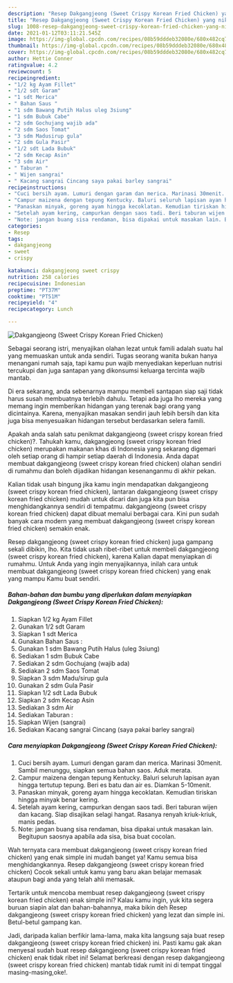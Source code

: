 ```yaml
---
description: "Resep Dakgangjeong (Sweet Crispy Korean Fried Chicken) yang nikmat Untuk Jualan"
title: "Resep Dakgangjeong (Sweet Crispy Korean Fried Chicken) yang nikmat Untuk Jualan"
slug: 1008-resep-dakgangjeong-sweet-crispy-korean-fried-chicken-yang-nikmat-untuk-jualan
date: 2021-01-12T03:11:21.545Z
image: https://img-global.cpcdn.com/recipes/08b59dddeb32080e/680x482cq70/dakgangjeong-sweet-crispy-korean-fried-chicken-foto-resep-utama.jpg
thumbnail: https://img-global.cpcdn.com/recipes/08b59dddeb32080e/680x482cq70/dakgangjeong-sweet-crispy-korean-fried-chicken-foto-resep-utama.jpg
cover: https://img-global.cpcdn.com/recipes/08b59dddeb32080e/680x482cq70/dakgangjeong-sweet-crispy-korean-fried-chicken-foto-resep-utama.jpg
author: Hettie Conner
ratingvalue: 4.2
reviewcount: 5
recipeingredient:
- "1/2 kg Ayam Fillet"
- "1/2 sdt Garam"
- "1 sdt Merica"
- " Bahan Saus "
- "1 sdm Bawang Putih Halus uleg 3siung"
- "1 sdm Bubuk Cabe"
- "2 sdm Gochujang wajib ada"
- "2 sdm Saos Tomat"
- "3 sdm Madusirup gula"
- "2 sdm Gula Pasir"
- "1/2 sdt Lada Bubuk"
- "2 sdm Kecap Asin"
- "3 sdm Air"
- " Taburan "
- " Wijen sangrai"
- " Kacang sangrai Cincang saya pakai barley sangrai"
recipeinstructions:
- "Cuci bersih ayam. Lumuri dengan garam dan merica. Marinasi 30menit. Sambil menunggu, siapkan semua bahan saos. Aduk merata."
- "Campur maizena dengan tepung Kentucky. Baluri seluruh lapisan ayan hingga tertutup tepung. Beri es batu dan air es. Diamkan 5-10menit."
- "Panaskan minyak, goreng ayam hingga kecoklatan. Kemudian tiriskan hingga minyak benar kering."
- "Setelah ayam kering, campurkan dengan saos tadi. Beri taburan wijen dan kacang. Siap disajikan selagi hangat. Rasanya renyah kriuk-kriuk, manis pedas."
- "Note: jangan buang sisa rendaman, bisa dipakai untuk masakan lain. Begitupun saosnya apabila ada sisa, bisa buat cocolan."
categories:
- Resep
tags:
- dakgangjeong
- sweet
- crispy

katakunci: dakgangjeong sweet crispy 
nutrition: 258 calories
recipecuisine: Indonesian
preptime: "PT37M"
cooktime: "PT51M"
recipeyield: "4"
recipecategory: Lunch

---
```



![Dakgangjeong (Sweet Crispy Korean Fried Chicken)](https://img-global.cpcdn.com/recipes/08b59dddeb32080e/680x482cq70/dakgangjeong-sweet-crispy-korean-fried-chicken-foto-resep-utama.jpg)

Sebagai seorang istri, menyajikan olahan lezat untuk famili adalah suatu hal yang memuaskan untuk anda sendiri. Tugas seorang  wanita bukan hanya menangani rumah saja, tapi kamu pun wajib menyediakan keperluan nutrisi tercukupi dan juga santapan yang dikonsumsi keluarga tercinta wajib mantab.

Di era  sekarang, anda sebenarnya mampu membeli santapan siap saji tidak harus susah membuatnya terlebih dahulu. Tetapi ada juga lho mereka yang memang ingin memberikan hidangan yang terenak bagi orang yang dicintainya. Karena, menyajikan masakan sendiri jauh lebih bersih dan kita juga bisa menyesuaikan hidangan tersebut berdasarkan selera famili. 



Apakah anda salah satu penikmat dakgangjeong (sweet crispy korean fried chicken)?. Tahukah kamu, dakgangjeong (sweet crispy korean fried chicken) merupakan makanan khas di Indonesia yang sekarang digemari oleh setiap orang di hampir setiap daerah di Indonesia. Anda dapat membuat dakgangjeong (sweet crispy korean fried chicken) olahan sendiri di rumahmu dan boleh dijadikan hidangan kesenanganmu di akhir pekan.

Kalian tidak usah bingung jika kamu ingin mendapatkan dakgangjeong (sweet crispy korean fried chicken), lantaran dakgangjeong (sweet crispy korean fried chicken) mudah untuk dicari dan juga kita pun bisa menghidangkannya sendiri di tempatmu. dakgangjeong (sweet crispy korean fried chicken) dapat dibuat memalui berbagai cara. Kini pun sudah banyak cara modern yang membuat dakgangjeong (sweet crispy korean fried chicken) semakin enak.

Resep dakgangjeong (sweet crispy korean fried chicken) juga gampang sekali dibikin, lho. Kita tidak usah ribet-ribet untuk membeli dakgangjeong (sweet crispy korean fried chicken), karena Kalian dapat menyiapkan di rumahmu. Untuk Anda yang ingin menyajikannya, inilah cara untuk membuat dakgangjeong (sweet crispy korean fried chicken) yang enak yang mampu Kamu buat sendiri.

<!--inarticleads1-->

##### Bahan-bahan dan bumbu yang diperlukan dalam menyiapkan Dakgangjeong (Sweet Crispy Korean Fried Chicken):

1. Siapkan 1/2 kg Ayam Fillet
1. Gunakan 1/2 sdt Garam
1. Siapkan 1 sdt Merica
1. Gunakan  Bahan Saus :
1. Gunakan 1 sdm Bawang Putih Halus (uleg 3siung)
1. Sediakan 1 sdm Bubuk Cabe
1. Sediakan 2 sdm Gochujang (wajib ada)
1. Sediakan 2 sdm Saos Tomat
1. Siapkan 3 sdm Madu/sirup gula
1. Gunakan 2 sdm Gula Pasir
1. Siapkan 1/2 sdt Lada Bubuk
1. Siapkan 2 sdm Kecap Asin
1. Sediakan 3 sdm Air
1. Sediakan  Taburan :
1. Siapkan  Wijen (sangrai)
1. Sediakan  Kacang sangrai Cincang (saya pakai barley sangrai)




<!--inarticleads2-->

##### Cara menyiapkan Dakgangjeong (Sweet Crispy Korean Fried Chicken):

1. Cuci bersih ayam. Lumuri dengan garam dan merica. Marinasi 30menit. Sambil menunggu, siapkan semua bahan saos. Aduk merata.
1. Campur maizena dengan tepung Kentucky. Baluri seluruh lapisan ayan hingga tertutup tepung. Beri es batu dan air es. Diamkan 5-10menit.
1. Panaskan minyak, goreng ayam hingga kecoklatan. Kemudian tiriskan hingga minyak benar kering.
1. Setelah ayam kering, campurkan dengan saos tadi. Beri taburan wijen dan kacang. Siap disajikan selagi hangat. Rasanya renyah kriuk-kriuk, manis pedas.
1. Note: jangan buang sisa rendaman, bisa dipakai untuk masakan lain. Begitupun saosnya apabila ada sisa, bisa buat cocolan.




Wah ternyata cara membuat dakgangjeong (sweet crispy korean fried chicken) yang enak simple ini mudah banget ya! Kamu semua bisa menghidangkannya. Resep dakgangjeong (sweet crispy korean fried chicken) Cocok sekali untuk kamu yang baru akan belajar memasak ataupun bagi anda yang telah ahli memasak.

Tertarik untuk mencoba membuat resep dakgangjeong (sweet crispy korean fried chicken) enak simple ini? Kalau kamu ingin, yuk kita segera buruan siapin alat dan bahan-bahannya, maka bikin deh Resep dakgangjeong (sweet crispy korean fried chicken) yang lezat dan simple ini. Betul-betul gampang kan. 

Jadi, daripada kalian berfikir lama-lama, maka kita langsung saja buat resep dakgangjeong (sweet crispy korean fried chicken) ini. Pasti kamu gak akan menyesal sudah buat resep dakgangjeong (sweet crispy korean fried chicken) enak tidak ribet ini! Selamat berkreasi dengan resep dakgangjeong (sweet crispy korean fried chicken) mantab tidak rumit ini di tempat tinggal masing-masing,oke!.

